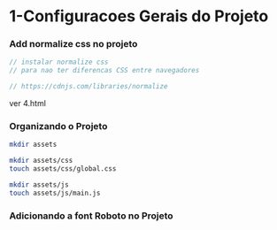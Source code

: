 # 1-Configuracoes Gerais do Projeto
### Add normalize css no projeto
```javascript	
// instalar normalize css
// para nao ter diferencas CSS entre navegadores

// https://cdnjs.com/libraries/normalize
```

ver 4.html

### Organizando o Projeto
```bash	
mkdir assets

mkdir assets/css
touch assets/css/global.css

mkdir assets/js
touch assets/js/main.js
```

### Adicionando a font Roboto no Projeto